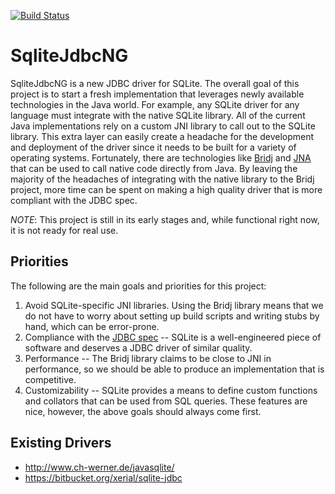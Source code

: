 
[![Build Status](https://travis-ci.org/tstack/SqliteJdbcNG.png)](https://travis-ci.org/tstack/SqliteJdbcNG)

SqliteJdbcNG
============

SqliteJdbcNG is a new JDBC driver for SQLite.  The overall goal of this project is to start a
fresh implementation that leverages newly available technologies in the Java world.  For example,
any SQLite driver for any language must integrate with the native SQLite library.  All of the
current Java implementations rely on a custom JNI library to call out to the SQLite library.
This extra layer can easily create a headache for the development and deployment of the driver
since it needs to be built for a variety of operating systems.  Fortunately, there are technologies
like [Bridj](http://code.google.com/p/bridj/) and [JNA](https://github.com/twall/jna) that can
be used to call native code directly from Java.  By leaving the majority of the headaches of
integrating with the native library to the Bridj project, more time can be spent on making a high
quality driver that is more compliant with the JDBC spec.


*NOTE*: This project is still in its early stages and, while functional right now, it is not ready
for real use.

Priorities
----------

The following are the main goals and priorities for this project:

1. Avoid SQLite-specific JNI libraries.  Using the Bridj library means that we do not have to worry
 about setting up build scripts and writing stubs by hand, which can be error-prone.
1. Compliance with the [JDBC spec](http://download.oracle.com/otndocs/jcp/jdbc-4_1-mrel-spec/index.html)
 -- SQLite is a well-engineered piece of software and deserves a JDBC driver of similar quality.
1. Performance -- The Bridj library claims to be close to JNI in performance, so we should be able
 to produce an implementation that is competitive.
1. Customizability -- SQLite provides a means to define custom functions and collators that can be
 used from SQL queries.  These features are nice, however, the above goals should always come first.



Existing Drivers
----------------

* <http://www.ch-werner.de/javasqlite/>
* <https://bitbucket.org/xerial/sqlite-jdbc>

